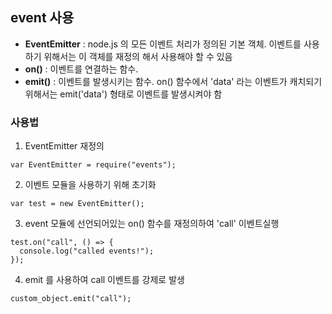 ## event 사용



- **EventEmitter** : node.js 의 모든 이벤트 처리가 정의된 기본 객체. 이벤트를 사용하기 위해서는 이 객체를 재정의 해서 사용해야 할 수 있음
- **on()** :  이벤트를 연결하는 함수.
- **emit()**  : 이벤트를 발생시키는 함수. on() 함수에서 'data' 라는 이벤트가 캐치되기 위해서는 emit('data') 형태로 이벤트를 발생시켜야 함



### 사용법

1. EventEmitter 재정의

```
var EventEmitter = require("events");
```



2. 이벤트 모듈을 사용하기 위해 초기화

```
var test = new EventEmitter();
```



3. event 모듈에 선언되어있는 on() 함수를 재정의하여 'call' 이벤트실행

```
test.on("call", () => {
  console.log("called events!");
});
```



4. emit 를 사용하여 call 이벤트를 강제로 발생

```
custom_object.emit("call");
```

